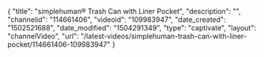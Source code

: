 {
    "title": "simplehuman&reg; Trash Can with Liner Pocket",
    "description": "",
    "channelid": "114661406",
    "videoid": "109983947",
    "date_created": "1502521688",
    "date_modified": "1504291349",
    "type": "captivate",
    "layout": "channelVideo",
    "url": "\/latest-videos\/simplehuman-trash-can-with-liner-pocket\/114661406-109983947"
}